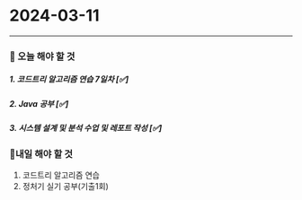 # 2024-03-11

---

### 📌 오늘 해야 할 것

##### 1. 코드트리 알고리즘 연습 7일차 [✅]

##### 2. Java 공부 [✅]

##### 3. 시스템 설계 및 분석 수업 및 레포트 작성 [✅]

### 🤙내일 해야 할 것

1. 코드트리 알고리즘 연습
2. 정처기 실기 공부(기출1회)
